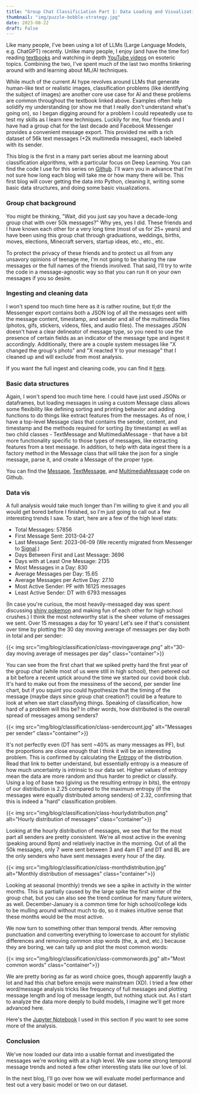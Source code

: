 ```yaml
---
title: "Group Chat Classificiation Part 1: Data Loading and Visualization"
thumbnail: "img/puzzle-bobble-strategy.jpg"
date: 2023-08-22
draft: False
---
```

Like many people, I've been using a lot of LLMs (Large Language Models, e.g. ChatGPT) recently. Unlike many people, I enjoy (and have the time for) reading [textbooks](http://d2l.ai/index.html) and watching in depth [YouTube videos](https://www.youtube.com/playlist?list=PLAqhIrjkxbuWI23v9cThsA9GvCAUhRvKZ) on esoteric topics. Combining the two, I've spent much of the last two months tinkering around with and learning about ML/AI techniques. 

While much of the current AI hype revolves around LLMs that generate human-like text or realistic images, classification problems (like identifying the subject of images) are another core use case for AI and these problems are common throughout the textbook linked above. Examples often help solidify my understanding (or show me that I really don't understand what's going on), so I began digging around for a problem I could repeatedly use to test my skills as I learn new techniques. Luckily for me, four friends and I have had a group chat for the last decade and Facebook Messenger provides a convenient message export. This provided me with a rich dataset of 56k text messages (+2k multimedia messages), each labeled with its sender.

<!--more-->

This blog is the first in a many part series about me learning about classification algorithms, with a particular focus on Deep Learning. You can find the code I use for this series on [Github](https://github.com/BrysonL/groupchat-classification). I'll warn you in advance that I'm not sure how long each blog will take me or how many there will be. This first blog will cover getting the data into Python, cleaning it, writing some basic data structures, and doing some basic visualizations.

### Group chat background
You might be thinking, "Wait, did you just say you have a decade-long group chat with over 50k messages?" Why yes, yes I did. These friends and I have known each other for a very long time (most of us for 25+ years) and have been using this group chat through graduations, weddings, births, moves, elections, Minecraft servers, startup ideas, etc., etc., etc.

To protect the privacy of these friends and to protect us all from any unsavory opinions of teenage me, I'm not going to be sharing the raw messages or the full names of the friends involved. That said, I'll try to write the code in a message-agnostic way so that you can run it on your own messages if you so desire.

### Ingesting and cleaning data

I won't spend too much time here as it is rather routine, but tl;dr the Messenger export contains both a JSON log of all the messages sent with the message content, timestamp, and sender and all of the multimedia files (photos, gifs, stickers, videos, files, and audio files). The messages JSON doesn't have a clear delineator of message type, so you need to use the presence of certain fields as an indicator of the message type and ingest it accordingly. Additionally, there are a couple system messages like "X changed the group's photo" and "X reacted Y to your message" that I cleaned up and will exclude from most analysis.

If you want the full ingest and cleaning code, you can find it [here](https://github.com/BrysonL/groupchat-classification/blob/main/data_load.py).

### Basic data structures
Again, I won't spend too much time here. I could have just used JSONs or dataframes, but loading messages in using a custom Message class allows some flexibility like defining sorting and printing behavior and adding functions to do things like extract features from the messages. As of now, I have a top-level Message class that contains the sender, content, and timestamp and the methods required for sorting (by timestamp) as well as two child classes - TextMessage and MultimediaMessage - that have a bit more functionality specific to those types of messages, like extracting features from a text message. In addition, to help with data ingest there is a factory method in the Message class that will take the json for a single message, parse it, and create a Message of the proper type.

You can find the [Message](https://github.com/BrysonL/groupchat-classification/blob/main/message.py), [TextMessage](https://github.com/BrysonL/groupchat-classification/blob/main/text_message.py), and [MultimediaMessage](https://github.com/BrysonL/groupchat-classification/blob/main/multimedia_message.py) code on Github.

### Data vis
A full analysis would take much longer than I'm willing to give it and you all would get bored before I finished, so I'm just going to call out a few interesting trends I saw. To start, here are a few of the high level stats:

* Total Messages: 57856
* First Message Sent: 2013-04-27
* Last Message Sent: 2023-06-09  (We recently migrated from Messenger to [Signal](https://signal.org/).)
* Days Between First and Last Message: 3696
* Days with at Least One Message: 2135
* Most Messages in a Day: 830
* Average Messages per Day: 15.65
* Average Messages per Active Day: 27.10
* Most Active Sender: PF with 16125 messages
* Least Active Sender: DT with 6793 messages

(In case you're curious, the most heavily-messaged day was spent discussing [shiny pokemon](https://bulbapedia.bulbagarden.net/wiki/Shiny_Pok%C3%A9mon) and making fun of each other for high school crushes.) I think the most noteworthy stat is the sheer volume of messages we sent. Over 15 messages a day for 10 years! Let's see if that's consistent over time by plotting the 30 day moving average of messages per day both in total and per sender:

{{< img src="img/blog/classification/class-movingaverage.png" alt="30-day moving average of messages per day" class="container">}}

You can see from the first chart that we spiked pretty hard the first year of the group chat (while most of us were still in high school), then petered out a bit before a recent uptick around the time we started our covid book club. It's hard to make out from the messiness of the second, per sender line chart, but if you squint you could hypothesize that the timing of the message (maybe days since group chat creation?) could be a feature to look at when we start classifying things. Speaking of classification, how hard of a problem will this be? In other words, how distributed is the overall spread of messages among senders?

{{< img src="img/blog/classification/class-sendercount.jpg" alt="Messages per sender" class="container">}}

It's not perfectly even (DT has sent ~40% as many messages as PF), but the proportions are close enough that I think it will be an interesting problem. This is confirmed by calculating the [Entropy](https://en.wikipedia.org/wiki/Entropy_(information_theory)) of the distribution. Read that link to better understand, but essentially entropy is a measure of how much uncertainty is intrinsic to our data set. Higher values of entropy mean the data are more random and thus harder to predict or classify. Using a log of base two (giving us the resulting entropy in bits), the entropy of our distribution is 2.25 compared to the maximum entropy (if the messages were equally distributed among senders) of 2.32, confirming that this is indeed a "hard" classification problem.  

{{< img src="img/blog/classification/class-hourlydistribution.png" alt="Hourly distribution of messages" class="container">}}

Looking at the hourly distribution of messages, we see that for the most part all senders are pretty consistent. We're all most active in the evening (peaking around 9pm) and relatively inactive in the morning. Out of all the 50k messages, only 7 were sent between 3 and 4am ET and DT and BL are the only senders who have sent messages every hour of the day.

{{< img src="img/blog/classification/class-monthdistribution.jpg" alt="Monthly distribution of messages" class="container">}}

Looking at seasonal (monthly) trends we see a spike in activity in the winter months. This is partially caused by the large spike the first winter of the group chat, but you can also see the trend continue for many future winters, as well. December-January is a common time for high school/college kids to be mulling around without much to do, so it makes intuitive sense that these months would be the most active.

We now turn to something other than temporal trends. After removing punctuation and converting everything to lowercase to account for stylistic differences and removing common stop words (the, a, and, etc.) because they are boring, we can tally up and plot the most common words:

{{< img src="img/blog/classification/class-commonwords.jpg" alt="Most common words" class="container">}}

We are pretty boring as far as word choice goes, though apparently laugh a lot and had this chat before emojis were mainstream (XD). I tried a few other word/message analysis tricks like frequency of full messages and plotting message length and log of message length, but nothing stuck out. As I start to analyze the data more deeply to build models, I imagine we'll get more advanced here.

Here's the [Jupyter Notebook](https://github.com/BrysonL/groupchat-classification/blob/main/ChatVis.ipynb) I used in this section if you want to see some more of the analysis.

### Conclusion
We've now loaded our data into a usable format and investigated the messages we're working with at a high level. We saw some strong temporal message trends and noted a few other interesting stats like our love of lol.

In the next blog, I'll go over how we will evaluate model performance and test out a very basic model or two on our dataset.